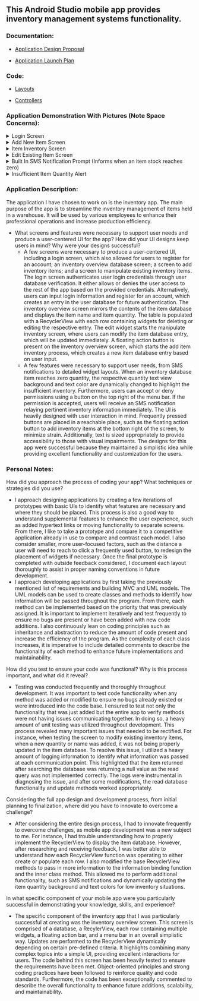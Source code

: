 ## This Android Studio mobile app provides inventory management systems functionality.

### Documentation:
- [Application Design Proposal](https://github.com/CHenshaw010/Mobile-App-Development/blob/main/App%20Design%20Proposal.pdf)

- [Application Launch Plan](https://github.com/CHenshaw010/Mobile-App-Development/blob/main/App%20Launch%20Plan.pdf)

### Code:
- [Layouts](https://github.com/CHenshaw010/Mobile-App-Development/tree/main/app/src/main/res/layout)

- [Controllers](https://github.com/CHenshaw010/Mobile-App-Development/tree/main/app/src/main/java/com/zybooks/christianhenshawprojecttwo)

### Application Demonstration With Pictures (Note Space Concerns):
<details>
  <summary>Login Screen</summary>

  ![Login Screen](https://github.com/CHenshaw010/Mobile-App-Development/blob/7eb5098b9e37fd98ca3d57bcfbacc54aea39ebba/App%20Demo%20Pictures/Login_Screen.png)

</details>

<details>
  <summary>Add New Item Screen</summary>

  ![Add New Item Screen](https://github.com/CHenshaw010/Mobile-App-Development/blob/7eb5098b9e37fd98ca3d57bcfbacc54aea39ebba/App%20Demo%20Pictures/Add_New_Item_Screen.png)

</details>

<details>
  <summary>Item Inventory Screen</summary>

  ![Item Inventory Screen](https://github.com/CHenshaw010/Mobile-App-Development/blob/7eb5098b9e37fd98ca3d57bcfbacc54aea39ebba/App%20Demo%20Pictures/Item_Inventory_Screen.png)

</details>

<details>
  <summary>Edit Existing Item Screen</summary>

  ![Edit Existing Item Screen](https://github.com/CHenshaw010/Mobile-App-Development/blob/7eb5098b9e37fd98ca3d57bcfbacc54aea39ebba/App%20Demo%20Pictures/Edit_Item_Screen.png)

</details>

<details>
  <summary>Built In SMS Notification Prompt (Informs when an item stock reaches zero)</summary>

  ![Built In SMS Notification Prompt](https://github.com/CHenshaw010/Mobile-App-Development/blob/7eb5098b9e37fd98ca3d57bcfbacc54aea39ebba/App%20Demo%20Pictures/Built_In_SMS_Notifications.png)

</details>

<details>
  <summary>Insufficient Item Quantity Alert</summary>

  ![Insufficient Item Quantity Alert](https://github.com/CHenshaw010/Mobile-App-Development/blob/7eb5098b9e37fd98ca3d57bcfbacc54aea39ebba/App%20Demo%20Pictures/Insufficient_Item_Quantity_Alert.png)

</details>

### Application Description:
The application I have chosen to work on is the inventory app. The main purpose of the app is to streamline the inventory management of items held in a warehouse. It will be used by various employees to enhance their professional operations and increase production efficiency.
- What screens and features were necessary to support user needs and produce a user-centered UI for the app? How did your UI designs keep users in mind? Why were your designs successful?
  - A few screens were necessary to produce a user-centered UI, including a login screen, which also allowed for users to register for an account; an inventory overview database screen; a screen to add inventory items; and a screen to manipulate existing inventory items. The login screen authenticates user login credentials through user database verification. It either allows or denies the user access to the rest of the app based on the provided credentials. Alternatively, users can input login information and register for an account, which creates an entry in the user database for future authentication. The inventory overview screen mirrors the contents of the item database and displays the item name and item quantity. The table is populated with a RecyclerView with each row containing widgets for deleting or editing the respective entry. The edit widget starts the manipulate inventory screen, where users can modify the item database entry, which will be updated immediately. A floating action button is present on the inventory overview screen, which starts the add item inventory process, which creates a new item database entry based on user input.
  - A few features were necessary to support user needs, from SMS notifications to detailed widget layouts. When an inventory database item reaches zero quantity, the respective quantity text view background and text color are dynamically changed to highlight the insufficient inventory. Furthermore, users can accept or deny permissions using a button on the top right of the menu bar. If the permission is accepted, users will receive an SMS notification relaying pertinent inventory information immediately. The UI is heavily designed with user interaction in mind. Frequently pressed buttons are placed in a reachable place, such as the floating action button to add inventory items at the bottom right of the screen, to minimize strain. Additionally, text is sized appropriately to provide accessibility to those with visual impairments. The designs for this app were successful because they maintained a simplistic idea while providing excellent functionality and customization for the users.

### Personal Notes:
How did you approach the process of coding your app? What techniques or strategies did you use?
- I approach designing applications by creating a few iterations of prototypes with basic UIs to identify what features are necessary and where they should be placed. This process is also a good way to understand supplemental features to enhance the user experience, such as added hypertext links or moving functionality to separate screens. From there, I like to take a prototype and compare it to a competitive application already in use to compare and contrast each model. I also consider smaller, more user-focused factors, such as the distance a user will need to reach to click a frequently used button, to redesign the placement of widgets if necessary. Once the final prototype is completed with outside feedback considered, I document each layout thoroughly to assist in proper naming conventions in future development.
- I approach developing applications by first taking the previously mentioned list of requirements and building MVC and UML models. The UML models can be used to create classes and methods to identify how information will be passed throughout the program. From there, each method can be implemented based on the priority that was previously assigned. It is important to implement iteratively and test frequently to ensure no bugs are present or have been added with new code additions. I also continuously lean on coding principles such as inheritance and abstraction to reduce the amount of code present and increase the efficiency of the program. As the complexity of each class increases, it is imperative to include detailed comments to describe the functionality of each method to enhance future implementations and maintainability.

How did you test to ensure your code was functional? Why is this process important, and what did it reveal?
- Testing was conducted frequently and thoroughly throughout development. It was important to test code functionality when any method was added or modified to ensure no bugs already existed or were introduced into the code base. I ensured to test not only the functionality that was just added but the entire app to verify methods were not having issues communicating together. In doing so, a heavy amount of unit testing was utilized throughout development. This process revealed many important issues that needed to be rectified. For instance, when testing the screen to modify existing inventory items, when a new quantity or name was added, it was not being properly updated in the item database. To resolve this issue, I utilized a heavy amount of logging information to identify what information was passed at each communication point. This highlighted that the item returned after searching the database was returning a null value as the read query was not implemented correctly. The logs were instrumental in diagnosing the issue, and after some modifications, the read database functionality and update methods worked appropriately.

Considering the full app design and development process, from initial planning to finalization, where did you have to innovate to overcome a challenge?
- After considering the entire design process, I had to innovate frequently to overcome challenges, as mobile app development was a new subject to me. For instance, I had trouble understanding how to properly implement the RecyclerView to display the item database. However, after researching and receiving feedback, I was better able to understand how each RecyclerView function was operating to either create or populate each row. I also modified the base RecyclerView methods to pass in more information to the information binding function and the inner class method. This allowed me to perform additional functionality, such as SMS notifications and dynamically updating the item quantity background and text colors for low inventory situations.

In what specific component of your mobile app were you particularly successful in demonstrating your knowledge, skills, and experience?
- The specific component of the inventory app that I was particularly successful at creating was the inventory overview screen. This screen is comprised of a database, a RecylerView, each row containing multiple widgets, a floating action bar, and a menu bar in an overall simplistic way. Updates are performed to the RecyclerView dynamically depending on certain pre-defined criteria. It highlights combining many complex topics into a simple UI, providing excellent interactions for users. The code behind this screen has been heavily tested to ensure the requirements have been met. Object-oriented principles and strong coding practices have been followed to reinforce quality and code standards. Furthermore, the code has been exceptionally commented to describe the overall functionality to enhance future additions, scalability, and maintainability.
